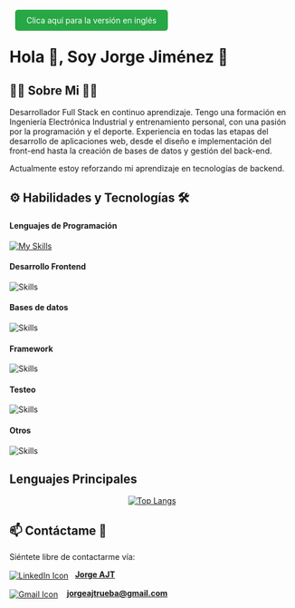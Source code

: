 <a href="README.md" style="background-color: #28a745; color: white; padding: 10px 20px; text-decoration: none; border-radius: 5px; margin: 0 10px;">Clica aquí para la versión en inglés</a>
# Hola 👋, Soy Jorge Jiménez 💪

## 👨‍💻 Sobre Mi 🏋️‍♂️
Desarrollador Full Stack en continuo aprendizaje. Tengo una formación en Ingeniería Electrónica Industrial y entrenamiento personal, con una pasión por la programación y el deporte. Experiencia en todas las etapas del desarrollo de aplicaciones web, desde el diseño e implementación del front-end hasta la creación de bases de datos y gestión del back-end. 

Actualmente estoy reforzando mi aprendizaje en tecnologías de backend.

## ⚙ Habilidades y Tecnologías 🛠
#### Lenguajes de Programación
[![My Skills](https://skillicons.dev/icons?i=js,ts,py)](https://skillicons.dev)

#### Desarrollo Frontend
![Skills](https://skills-icons.vercel.app/api/icons?i=html,css,bootstrap,react)

#### Bases de datos
![Skills](https://skills-icons.vercel.app/api/icons?i=mysql,postgresql)

#### Framework
![Skills](https://skills-icons.vercel.app/api/icons?i=flask,fastapi)

#### Testeo
![Skills](https://skills-icons.vercel.app/api/icons?i=jest,pytest)

#### Otros
![Skills](https://skills-icons.vercel.app/api/icons?i=nodejs,git,github,postman,docker,markdown,arduino)

## Lenguajes Principales
<p align="center">
  <a href="https://github.com/JorgeAJT/github-readme-stats">
    <img src="https://github-readme-stats.vercel.app/api/top-langs/?username=JorgeAJT&layout=donut" alt="Top Langs">
  </a>
</p>

## 📫 Contáctame 📩
Siéntete libre de contactarme vía:

<a href="https://www.linkedin.com/in/jorgeajt/"><img src="https://skills-icons.vercel.app/api/icons?i=linkedin" alt="LinkedIn Icon" align="absmiddle"/></a>&nbsp;&nbsp;&nbsp;<a href="https://www.linkedin.com/in/jorgeajt/"><strong>Jorge AJT</strong></a>

<a href="mailto:jorgeajtrueba@gmail.com"><img src="https://skills-icons.vercel.app/api/icons?i=gmail" alt="Gmail Icon" align="absmiddle"/></a>&nbsp;&nbsp;&nbsp; <strong>jorgeajtrueba@gmail.com</strong>

